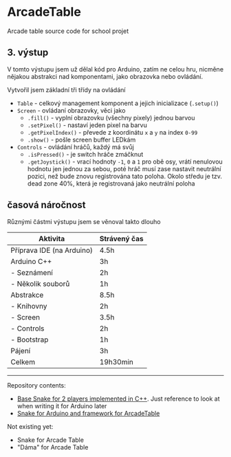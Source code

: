 # ArcadeTable
Arcade table source code for school projet

## 3. výstup

V tomto výstupu jsem už dělal kód pro Arduino, zatím ne celou hru, nicměne nějakou abstrakci nad komponentami, jako obrazovka nebo ovládání.

Vytvořil jsem základní tři třídy na ovládání
- `Table` - celkový management komponent a jejich inicializace (`.setup()`)
- `Screen` - ovládaní obrazovky, věci jako
    - `.fill()` - vyplní obrazovku (všechny pixely) jednou barvou
    - `.setPixel()` - nastaví jeden pixel na barvu
    - `.getPixelIndex()` - převede z koordinátu `x` a `y` na index `0-99`
    - `.show()` - pošle screen buffer LEDkám
- `Controls` - ovládání hráčů, každý má svůj
    - `.isPressed()` - je switch hráče zmáčknut
    - `.getJoystick()` - vrací hodnoty `-1`, `0` a `1` pro obě osy, vrátí nenulovou hodnotu jen jednou za sebou, poté hráč musí zase nastavit neutrální pozici, než bude znovu registrována tato poloha. Okolo středu je tzv. dead zone 40%, která je registrovaná jako neutrální poloha


## časová náročnost

Různými částmi výstupu jsem se věnoval takto dlouho

| Aktivita                  | Strávený čas  |
| ------------------------- | ------------- |
| Příprava IDE (na Arduino) | 4.5h          |
| Arduino C++               | 3h            |
| - Seznámení               | 2h            |
| - Několik souborů         | 1h            |
| Abstrakce                 | 8.5h          |
| - Knihovny                | 2h            |
| - Screen                  | 3.5h          |
| - Controls                | 2h            |
| - Bootstrap               | 1h            |
| Pájení                    | 3h            |
| Celkem                    | 19h30min      |

---
Repository contents:
- [Base Snake for 2 players implemented in C++](https://github.com/ur-fault/ArcadeTable/tree/master/SnakeCpp). Just reference to look at when writing it for Arduino later
- [Snake for Arduino and framework for ArcadeTable](https://github.com/ur-fault/ArcadeTable/tree/vystup-3/Snake)

Not existing yet:
- Snake for Arcade Table
- "Dáma" for Arcade Table
